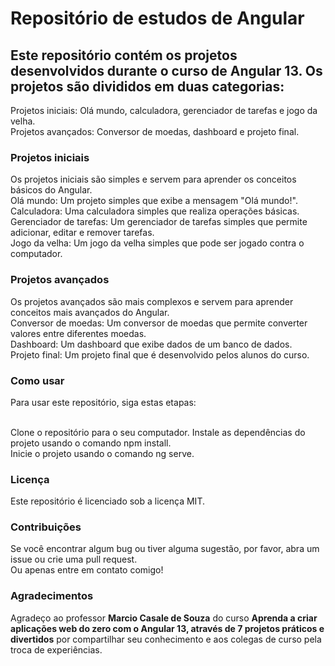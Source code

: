 # Repositório de estudos de Angular
<h2>Este repositório contém os projetos desenvolvidos durante o curso de Angular 13. Os projetos são divididos em duas categorias:</h2>

Projetos iniciais: Olá mundo, calculadora, gerenciador de tarefas e jogo da velha.<br>
Projetos avançados: Conversor de moedas, dashboard e projeto final.
<h3>Projetos iniciais</h3>
Os projetos iniciais são simples e servem para aprender os conceitos básicos do Angular.<br>
Olá mundo: Um projeto simples que exibe a mensagem "Olá mundo!".<br>
Calculadora: Uma calculadora simples que realiza operações básicas.<br>
Gerenciador de tarefas: Um gerenciador de tarefas simples que permite adicionar, editar e remover tarefas.<br>
Jogo da velha: Um jogo da velha simples que pode ser jogado contra o computador.
<h3>Projetos avançados</h3>
Os projetos avançados são mais complexos e servem para aprender conceitos mais avançados do Angular.<br>
Conversor de moedas: Um conversor de moedas que permite converter valores entre diferentes moedas.<br>
Dashboard: Um dashboard que exibe dados de um banco de dados.<br>
Projeto final: Um projeto final que é desenvolvido pelos alunos do curso.
<h3>Como usar</h3>
Para usar este repositório, siga estas etapas:<br><br>

Clone o repositório para o seu computador.
Instale as dependências do projeto usando o comando npm install.<br>
Inicie o projeto usando o comando ng serve.<br>
<h3>Licença</h3>
Este repositório é licenciado sob a licença MIT.

<h3>Contribuições</h3>
Se você encontrar algum bug ou tiver alguma sugestão, por favor, abra um issue ou crie uma pull request.<br>
Ou apenas entre em contato comigo!

<h3>Agradecimentos</h3>
Agradeço ao professor <b>Marcio Casale de Souza</b> do curso <b>Aprenda a criar aplicações web do zero com o Angular 13, através de 7 projetos práticos e divertidos</b> por compartilhar seu conhecimento e aos colegas de curso pela troca de experiências.